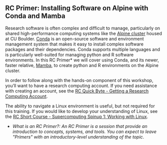 ## RC Primer: Installing Software on Alpine with Conda and Mamba


Research software is often complex and difficult to manage, particularly on shared high-performance computing systems like the [Alpine cluster](https://www.colorado.edu/rc/alpine) housed at CU Boulder. [Conda](https://docs.conda.io/en/latest/) is an open-source software and environment management system that makes it easy to install complex software packages and their dependencies. Conda supports multiple languages and is particularly well-suited for managing python and R software environments. In this RC Primer* we will cover using Conda, and its newer, faster relative, [Mamba](https://mamba.readthedocs.io/en/latest/), to create python and R environments on the Alpine cluster.

In order to follow along with the hands-on component of this workshop, you’ll want to have a research computing account. If you need assistance with creating an account, see the [RC Quick Byte - Getting a Research Computing Account](https://github.com/ResearchComputing/Getting_An_Account).

The ability to navigate a Linux environment is useful, but not required for this training. If you would like to develop your understanding of Linux, see the [RC Short Course - Supercomputing Spinup 1: Working with Linux](https://github.com/ResearchComputing/Supercomputing_Spinup/tree/main/linux_bash_spinup).




* _What is an RC Primer?: An RC Primer is a session that provide an introduction to concepts, systems, and tools. You can expect to leave "Primers" with an introductory-level understanding of the topic_.
